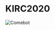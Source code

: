 # KIRC2020
  
![Comebot](https://user-images.githubusercontent.com/52377778/86989198-da6c9c80-c1d4-11ea-82a9-291e643d15d4.gif)

